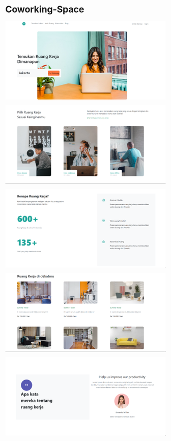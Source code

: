 # Coworking-Space

![](screenshots/1.png)

![](screenshots/2.png)

![](screenshots/3.png)

![](screenshots/4.png)

![](screenshots/5.png)
